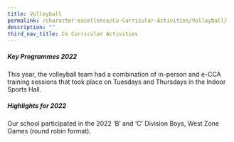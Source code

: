 ```yaml
---
title: Volleyball
permalink: /character-excellence/Co-Curricular-Activities/Volleyball/
description: ""
third_nav_title: Co Curricular Activities
---
```

##### Key Programmes 2022

This year, the volleyball team had a combination of in-person and e-CCA training sessions that took place on Tuesdays and Thursdays in the Indoor Sports Hall. 

##### Highlights for 2022

Our school participated in the 2022 ‘B’ and ‘C’ Division Boys, West Zone Games (round robin format).



